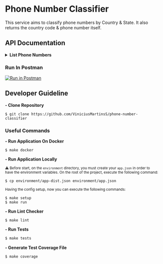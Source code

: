 # Phone Number Classifier
This service aims to classify phone numbers by Country & State. It also returns the country code & phone number itself.

## API Documentation

<details>
  <summary><b>List Phone Numbers</b></summary>

  </br>

  > **Show all classified phone numbers**

  #### URL
  `/phone`

  #### Method
  `GET`

  ### Query Params
  `country`
  `state`

  #### Success Response
  ```json
  {
      "status": true,
      "result": [
          {
            "country": "Morocco",
            "state": "NOK",
            "countryCode": "+212",
            "PhoneNumber": "6007989253"
          }
      ]
  }
  ```

  #### Try it out
  ```bash
  curl --location --request GET 'localhost:8080/phone'
  curl --location --request GET 'localhost:8080/phone?country=Mozambique&state=ok'
  ```

</details>

### Run In Postman
[![Run in Postman](https://run.pstmn.io/button.svg)](https://app.getpostman.com/run-collection/4051c5456c226e2bc0ba)

## Developer Guideline

**- Clone Repository**
```
$ git clone https://github.com/ViniciusMartinsS/phone-number-classifier
```

### Useful Commands

**- Run Application On Docker**
```
$ make docker
```

**- Run Application Locally**

<sub>⚠️ Before start, on the `environment` directory, you must create your `app.json` in order to have the environment variables.
On the root of the project, execute the following command:</sup>
```
$ cp environment/app-dist.json environment/app.json
```

<sub> Having the config setup, now you can execute the following commands: <sub>

```
$ make setup
$ make run
```

**- Run Lint Checker**
```
$ make lint
```

**- Run Tests**
```bash
$ make tests
```

**- Generate Test Coverage File**
```bash
$ make coverage
```
